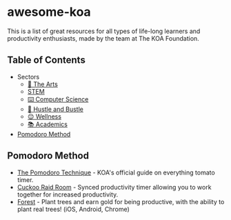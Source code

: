 # awesome-koa

This is a list of great resources for all types of life-long learners and productivity enthusiasts, made by the team at The KOA Foundation.

## Table of Contents

* Sectors
  * [🎨 The Arts](sectors/arts.md)
  * [STEM](sectors/stem.md)
  * [⌨️ Computer Science](sectors/computer-science.md)
  * [👔 Hustle and Bustle](sectors/hustle-and-bustle.md)
  * [😌 Wellness](sectors/wellness.md)
  * [📚 Academics](sectors/academics.md)
* [Pomodoro Method](#Pomodoro-Method)

## Pomodoro Method

* [The Pomodoro Technique](https://knightsofacademia.org/pomodoro-technique) - KOA's official guide on everything tomato timer.
* [Cuckoo Raid Room](https://cuckoo.team/koa) - Synced productivity timer allowing you to work together for increased productivity.
* [Forest](https://forestapp.cc) - Plant trees and earn gold for being productive, with the ability to plant real trees! (iOS, Android, Chrome)